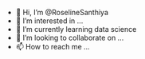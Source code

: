 - 👋 Hi, I’m @RoselineSanthiya
- 👀 I’m interested in ...
- 🌱 I’m currently learning data science
- 💞️ I’m looking to collaborate on ...
- 📫 How to reach me ...

<!---
RoselineSanthiya/RoselineSanthiya is a ✨ special ✨ repository because its `README.md` (this file) appears on your GitHub profile.
You can click the Preview link to take a look at your changes.
--->
